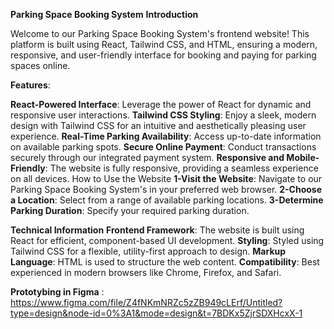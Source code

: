 **Parking Space Booking System**
**Introduction**


Welcome to our Parking Space Booking System's frontend website! This platform is built using React, Tailwind CSS, and HTML, ensuring a modern, responsive, and user-friendly interface for booking and paying for parking spaces online.

**Features**:


**React-Powered Interface**: Leverage the power of React for dynamic and responsive user interactions.
**Tailwind CSS Styling**: Enjoy a sleek, modern design with Tailwind CSS for an intuitive and aesthetically pleasing user experience.
**Real-Time Parking Availability**: Access up-to-date information on available parking spots.
**Secure Online Payment**: Conduct transactions securely through our integrated payment system.
**Responsive and Mobile-Friendly**: The website is fully responsive, providing a seamless experience on all devices.
How to Use the Website
**1-Visit the Website**: Navigate to our Parking Space Booking System's in your preferred web browser.
**2-Choose a Location**: Select from a range of available parking locations.
**3-Determine Parking Duration**: Specify your required parking duration.



**Technical Information**
**Frontend Framework**: The website is built using React for efficient, component-based UI development.
**Styling**: Styled using Tailwind CSS for a flexible, utility-first approach to design.
**Markup Language**: HTML is used to structure the web content.
**Compatibility**: Best experienced in modern browsers like Chrome, Firefox, and Safari.

**Prototybing in Figma** :   https://www.figma.com/file/Z4fNKmNRZc5zZB949cLErf/Untitled?type=design&node-id=0%3A1&mode=design&t=7BDKx5ZjrSDXHcxX-1
